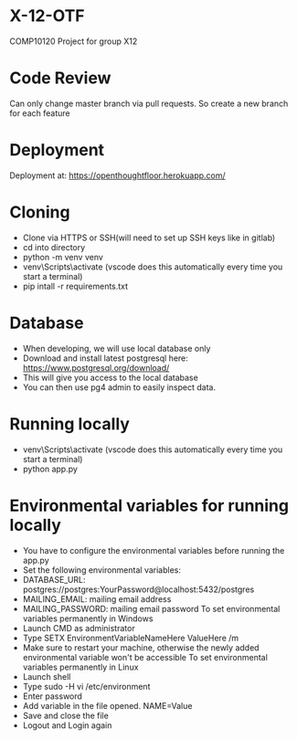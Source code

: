 # X-12-OTF
COMP10120 Project for group X12
# Code Review
Can only change master branch via pull requests. So create a new branch for each feature
# Deployment
Deployment at: https://openthoughtfloor.herokuapp.com/

# Cloning
- Clone via HTTPS or SSH(will need to set up SSH keys like in gitlab)
- cd into directory
- python -m venv venv
- venv\Scripts\activate (vscode does this automatically every time you start a terminal)
- pip intall -r requirements.txt

# Database
- When developing, we will use local database only
- Download and install latest postgresql here: https://www.postgresql.org/download/
- This will give you access to the local database
- You can then use pg4 admin to easily inspect data.
# Running locally
- venv\Scripts\activate (vscode does this automatically every time you start a terminal)
- python app.py

# Environmental variables for running locally
- You have to configure the environmental variables before running the app.py
- Set the following environmental variables:
- DATABASE_URL: postgres://postgres:YourPassword@localhost:5432/postgres
- MAILING_EMAIL: mailing email address
- MAILING_PASSWORD: mailing email password
To set environmental variables permanently in Windows
- Launch CMD as administrator
- Type SETX EnvironmentVariableNameHere ValueHere /m
- Make sure to restart your machine, otherwise the newly added environmental variable won't be accessible
To set environmental variables permanently in Linux
- Launch shell
- Type sudo -H vi /etc/environment
- Enter password
- Add variable in the file opened. NAME=Value
- Save and close the file
- Logout and Login again

